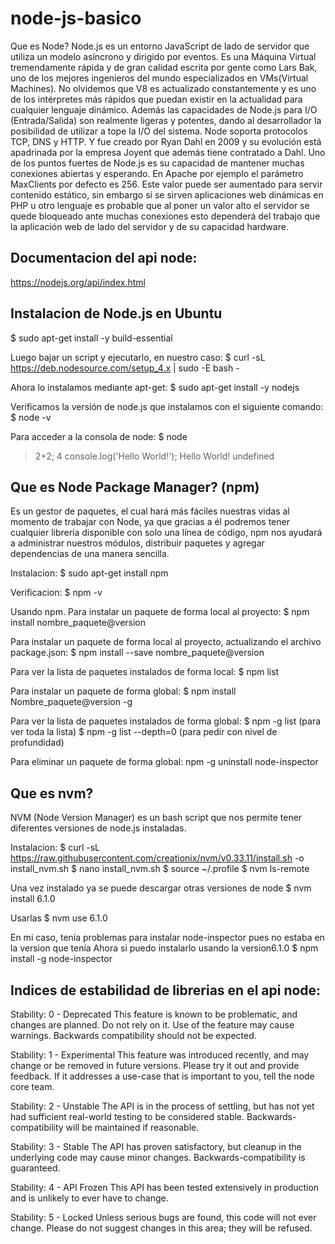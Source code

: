 # node-js-basico

Que es Node?
Node.js es un entorno JavaScript de lado de servidor que utiliza un modelo asíncrono y dirigido por eventos.
Es una Máquina Virtual tremendamente rápida y de gran calidad escrita por gente como Lars Bak, uno de los mejores ingenieros del mundo especializados en VMs(Virtual Machines). No olvidemos que V8 es actualizado constantemente y es uno de los intérpretes más rápidos que puedan existir en la actualidad para cualquier lenguaje dinámico. Además las capacidades de Node.js para I/O (Entrada/Salida) son realmente ligeras y potentes, dando al desarrollador la posibilidad de utilizar a tope la I/O del sistema.
Node soporta protocolos TCP, DNS y HTTP.  Y fue creado por Ryan Dahl en 2009 y su evolución está apadrinada por la empresa Joyent que además tiene contratado a Dahl.
Uno de los puntos fuertes de Node.js es su capacidad de mantener muchas conexiones abiertas y esperando. En Apache por ejemplo el parámetro MaxClients por defecto es 256. Este valor puede ser aumentado para servir contenido estático, sin embargo si se sirven aplicaciones web dinámicas en PHP u otro lenguaje es probable que al poner un valor alto el servidor se quede bloqueado ante muchas conexiones esto dependerá del trabajo que la aplicación web de lado del servidor y de su capacidad hardware.

## Documentacion del api node:
https://nodejs.org/api/index.html

## Instalacion de Node.js en Ubuntu
$ sudo apt-get install -y build-essential

Luego bajar un script y ejecutarlo, en nuestro caso:
$ curl -sL https://deb.nodesource.com/setup_4.x | sudo -E bash -

Ahora lo instalamos mediante apt-get:
$ sudo apt-get install -y nodejs

Verificamos la versión de node.js que instalamos con el siguiente comando:
$ node -v

Para acceder a la consola de node:
$ node
> 2+2;
4
> console.log('Hello World!');
Hello World!
undefined
>

## Que es Node Package Manager? (npm)
Es un gestor de paquetes, el cual hará más fáciles nuestras vidas al momento de trabajar con Node, ya que gracias a él podremos tener cualquier librería disponible con solo una línea de código, npm nos ayudará a administrar nuestros módulos, distribuir paquetes y agregar dependencias de una manera sencilla.

Instalacion:
$ sudo apt-get install npm

Verificacion:
$ npm -v

Usando npm. Para instalar un paquete de forma local al proyecto:
$ npm install nombre_paquete@version

Para instalar un paquete de forma local al proyecto, actualizando el archivo package.json:
$ npm install --save nombre_paquete@version

Para ver la lista de paquetes instalados de forma local:
$ npm list

Para instalar un paquete de forma global:
$ npm install Nombre_paquete@version -g

Para ver la lista de paquetes instalados de forma global:
$ npm -g list (para ver toda la lista)
$ npm -g list --depth=0 (para pedir con nivel de profundidad)

Para eliminar un paquete de forma global:
npm -g uninstall node-inspector

## Que es nvm?
NVM (Node Version Manager) es un bash script que nos permite tener diferentes versiones de node.js instaladas.

Instalacion:
$ curl -sL https://raw.githubusercontent.com/creationix/nvm/v0.33.11/install.sh -o install_nvm.sh
$ nano install_nvm.sh
$ source ~/.profile
$ nvm ls-remote

Una vez instalado ya se puede descargar otras versiones de node
$ nvm install 6.1.0

Usarlas
$ nvm use 6.1.0

En mi caso, tenía problemas para instalar node-inspector pues no estaba en la version que tenía
Ahora si puedo instalarlo usando la version6.1.0
$ npm install -g node-inspector

## Indices de estabilidad de librerias en el api node:
Stability: 0 - Deprecated
This feature is known to be problematic, and changes are
planned.  Do not rely on it.  Use of the feature may cause warnings.  Backwards
compatibility should not be expected.

Stability: 1 - Experimental
This feature was introduced recently, and may change
or be removed in future versions.  Please try it out and provide feedback.
If it addresses a use-case that is important to you, tell the node core team.

Stability: 2 - Unstable
The API is in the process of settling, but has not yet had
sufficient real-world testing to be considered stable. Backwards-compatibility
will be maintained if reasonable.

Stability: 3 - Stable
The API has proven satisfactory, but cleanup in the underlying
code may cause minor changes.  Backwards-compatibility is guaranteed.

Stability: 4 - API Frozen
This API has been tested extensively in production and is
unlikely to ever have to change.

Stability: 5 - Locked
Unless serious bugs are found, this code will not ever
change.  Please do not suggest changes in this area; they will be refused.
